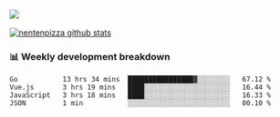 ### ![](http://img.shields.io/badge/Go-language-blue?style=for-the-badge&logo=appveyor)
[![nentenpizza github stats](https://github-readme-stats.vercel.app/api?username=nentenpizza&count_private=true)](https://github.com/anuraghazra/github-readme-stats)

### 📊 Weekly development breakdown

<!--START_SECTION:waka-->
```text
Go           13 hrs 34 mins  ████████████████▓░░░░░░░░   67.12 % 
Vue.js       3 hrs 19 mins   ████░░░░░░░░░░░░░░░░░░░░░   16.44 % 
JavaScript   3 hrs 18 mins   ████░░░░░░░░░░░░░░░░░░░░░   16.33 % 
JSON         1 min           ░░░░░░░░░░░░░░░░░░░░░░░░░   00.10 % 
```
<!--END_SECTION:waka-->

